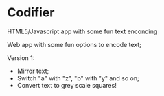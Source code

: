 # Codifier
HTML5/Javascript app with some fun text enconding

Web app with some fun options to encode text;

Version 1: 
  - Mirror text;
  - Switch "a" with "z", "b" with "y" and so on;
  - Convert text to grey scale squares!
